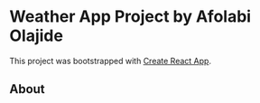 # Weather App Project by Afolabi Olajide

This project was bootstrapped with [Create React App](https://github.com/facebook/create-react-app).

## About
